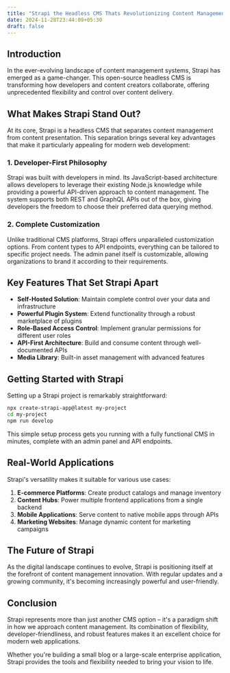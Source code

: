 ```yaml
---
title: "Strapi the Headless CMS Thats Revolutionizing Content Management"
date: 2024-11-28T23:44:09+05:30
draft: false
---
```


## Introduction

In the ever-evolving landscape of content management systems, Strapi has emerged as a game-changer. This open-source headless CMS is transforming how developers and content creators collaborate, offering unprecedented flexibility and control over content delivery.

## What Makes Strapi Stand Out?

At its core, Strapi is a headless CMS that separates content management from content presentation. This separation brings several key advantages that make it particularly appealing for modern web development:

### 1. Developer-First Philosophy

Strapi was built with developers in mind. Its JavaScript-based architecture allows developers to leverage their existing Node.js knowledge while providing a powerful API-driven approach to content management. The system supports both REST and GraphQL APIs out of the box, giving developers the freedom to choose their preferred data querying method.

### 2. Complete Customization

Unlike traditional CMS platforms, Strapi offers unparalleled customization options. From content types to API endpoints, everything can be tailored to specific project needs. The admin panel itself is customizable, allowing organizations to brand it according to their requirements.

## Key Features That Set Strapi Apart

- **Self-Hosted Solution**: Maintain complete control over your data and infrastructure
- **Powerful Plugin System**: Extend functionality through a robust marketplace of plugins
- **Role-Based Access Control**: Implement granular permissions for different user roles
- **API-First Architecture**: Build and consume content through well-documented APIs
- **Media Library**: Built-in asset management with advanced features

## Getting Started with Strapi

Setting up a Strapi project is remarkably straightforward:

```bash
npx create-strapi-app@latest my-project
cd my-project
npm run develop
```

This simple setup process gets you running with a fully functional CMS in minutes, complete with an admin panel and API endpoints.

## Real-World Applications

Strapi's versatility makes it suitable for various use cases:

1. **E-commerce Platforms**: Create product catalogs and manage inventory
2. **Content Hubs**: Power multiple frontend applications from a single backend
3. **Mobile Applications**: Serve content to native mobile apps through APIs
4. **Marketing Websites**: Manage dynamic content for marketing campaigns

## The Future of Strapi

As the digital landscape continues to evolve, Strapi is positioning itself at the forefront of content management innovation. With regular updates and a growing community, it's becoming increasingly powerful and user-friendly.

## Conclusion

Strapi represents more than just another CMS option – it's a paradigm shift in how we approach content management. Its combination of flexibility, developer-friendliness, and robust features makes it an excellent choice for modern web applications.

Whether you're building a small blog or a large-scale enterprise application, Strapi provides the tools and flexibility needed to bring your vision to life.
